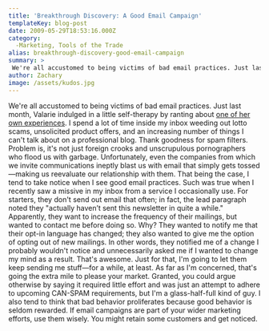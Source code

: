 ```yaml
---
title: 'Breakthrough Discovery: A Good Email Campaign'
templateKey: blog-post
date: 2009-05-29T18:53:16.000Z
category: 
  -Marketing, Tools of the Trade
alias: breakthrough-discovery-good-email-campaign
summary: > 
 We're all accustomed to being victims of bad email practices. Just last month, Valarie indulged in a little self-therapy by ranting about one of her own experiences.
author: Zachary
image: /assets/kudos.jpg
---
```


We're all accustomed to being victims of bad email practices. Just last month, Valarie indulged in a little self-therapy by ranting about [one of her own experiences](/2009/04/29/become-spammer-two-easy-steps). I spend a lot of time inside my inbox weeding out lotto scams, unsolicited product offers, and an increasing number of things I can't talk about on a professional blog. Thank goodness for spam filters. Problem is, it's not just foreign crooks and unscrupulous pornographers who flood us with garbage. Unfortunately, even the companies from which we invite communications ineptly blast us with email that simply gets tossed—making us reevaluate our relationship with them. That being the case, I tend to take notice when I see good email practices. Such was true when I recently saw a missive in my inbox from a service I occasionally use. For starters, they don't send out email that often; in fact, the lead paragraph noted they "actually haven’t sent this newsletter in quite a while." Apparently, they want to increase the frequency of their mailings, but wanted to contact me before doing so. Why? They wanted to notify me that their opt-in language has changed; they also wanted to give me the option of opting out of new mailings. In other words, they notified me of a change I probably wouldn't notice and unnecessarily asked me if I wanted to change my mind as a result. That's awesome. Just for that, I'm going to let them keep sending me stuff—for a while, at least. As far as I'm concerned, that's going the extra mile to please your market. Granted, you could argue otherwise by saying it required little effort and was just an attempt to adhere to upcoming CAN-SPAM requirements, but I'm a glass-half-full kind of guy. I also tend to think that bad behavior proliferates because good behavior is seldom rewarded. If email campaigns are part of your wider marketing efforts, use them wisely. You might retain some customers and get noticed.